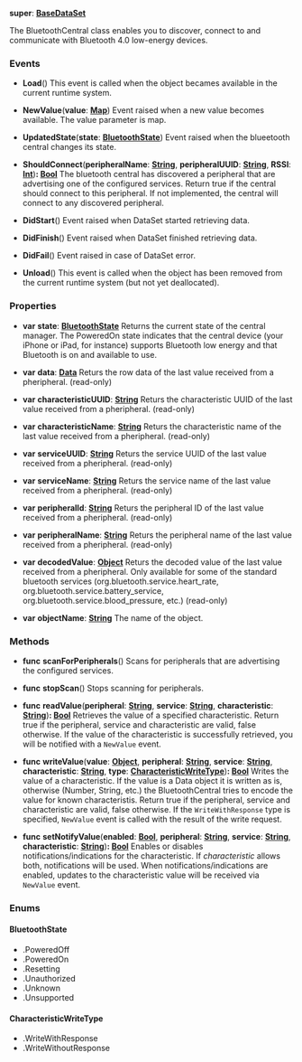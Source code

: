 **super**: **[BaseDataSet](BaseDataSet.md)**

The BluetoothCentral class enables you to discover, connect to and communicate with Bluetooth 4.0 low-energy devices.

### Events

* **Load**()
This event is called when the object becames available in the current runtime system.

* **NewValue**(**value**: **[Map](../gravity/map.md)**)
Event raised when a new value becomes available. The value parameter is map.

* **UpdatedState**(**state**: **<a href="#_enum_BluetoothState">BluetoothState</a>**)
Event raised when the blueetooth central changes its state.

* **ShouldConnect**(**peripheralName**: **[String](../gravity/string.md)**, **peripheralUUID**: **[String](../gravity/string.md)**, **RSSI**: **[Int](../gravity/int.md)**)<strong>: [Bool](../gravity/bool.md)</strong> 
The bluetooth central has discovered a peripheral that are advertising one of the configured services. Return true if the central should connect to this peripheral. If not implemented, the central will connect to any discovered peripheral.

* **DidStart**()
Event raised when DataSet started retrieving data.

* **DidFinish**()
Event raised when DataSet finished retrieving data.

* **DidFail**()
Event raised in case of DataSet error.

* **Unload**()
This event is called when the object has been removed from the current runtime system (but not yet deallocated).



### Properties

* **var** **state**: **<a href="#_enum_BluetoothState">BluetoothState</a>**
Returns the current state of the central manager. The PoweredOn state indicates that the central device (your iPhone or iPad, for instance) supports Bluetooth low energy and that Bluetooth is on and available to use.

* **var** **data**: **[Data](Data.md)**
Returs the row data of the last value received from a pheripheral. \(read-only\)

* **var** **characteristicUUID**: **[String](../gravity/string.md)**
Returs the characteristic UUID of the last value received from a pheripheral. \(read-only\)

* **var** **characteristicName**: **[String](../gravity/string.md)**
Returs the characteristic name of the last value received from a pheripheral. \(read-only\)

* **var** **serviceUUID**: **[String](../gravity/string.md)**
Returs the service UUID of the last value received from a pheripheral. \(read-only\)

* **var** **serviceName**: **[String](../gravity/string.md)**
Returs the service name of the last value received from a pheripheral. \(read-only\)

* **var** **peripheralId**: **[String](../gravity/string.md)**
Returs the peripheral ID of the last value received from a pheripheral. \(read-only\)

* **var** **peripheralName**: **[String](../gravity/string.md)**
Returs the peripheral name of the last value received from a pheripheral. \(read-only\)

* **var** **decodedValue**: **[Object](../gravity/object.md)**
Returs the decoded value of the last value received from a pheripheral. Only available for some of the standard bluetooth services (org.bluetooth.service.heart_rate, org.bluetooth.service.battery_service, org.bluetooth.service.blood_pressure, etc.) \(read-only\)

* **var** **objectName**: **[String](../gravity/string.md)**
The name of the object.



### Methods

* **func** **scanForPeripherals**()
Scans for peripherals that are advertising the configured services.

* **func** **stopScan**()
Stops scanning for peripherals.

* **func** **readValue**(**peripheral**: **[String](../gravity/string.md)**, **service**: **[String](../gravity/string.md)**, **characteristic**: **[String](../gravity/string.md)**)<strong>: [Bool](../gravity/bool.md)</strong> 
Retrieves the value of a specified characteristic. Return true if the peripheral, service and characteristic are valid, false otherwise. If the value of the characteristic is successfully retrieved, you will be notified with a <code>NewValue</code> event.

* **func** **writeValue**(**value**: **[Object](../gravity/object.md)**, **peripheral**: **[String](../gravity/string.md)**, **service**: **[String](../gravity/string.md)**, **characteristic**: **[String](../gravity/string.md)**, **type**: **<a href="#_enum_CharacteristicWriteType">CharacteristicWriteType</a>**)<strong>: [Bool](../gravity/bool.md)</strong> 
Writes the value of a characteristic. If the value is a Data object it is written as is, otherwise (Number, String, etc.) the BluetoothCentral tries to encode the value for known characteristis. Return true if the peripheral, service and characteristic are valid, false otherwise. If the <code>WriteWithResponse</code> type is specified, <code>NewValue</code> event is called with the result of the write request.

* **func** **setNotifyValue**(**enabled**: **[Bool](../gravity/bool.md)**, **peripheral**: **[String](../gravity/string.md)**, **service**: **[String](../gravity/string.md)**, **characteristic**: **[String](../gravity/string.md)**)<strong>: [Bool](../gravity/bool.md)</strong> 
Enables or disables notifications/indications for the characteristic. If <i>characteristic</i> allows both, notifications will be used. When notifications/indications are enabled, updates to the characteristic value will be received via <code>NewValue</code> event.





### Enums

<div id="_enum_BluetoothState"></div>

#### BluetoothState
 * .PoweredOff
 * .PoweredOn
 * .Resetting
 * .Unauthorized
 * .Unknown
 * .Unsupported

<div id="_enum_CharacteristicWriteType"></div>

#### CharacteristicWriteType
 * .WriteWithResponse
 * .WriteWithoutResponse



